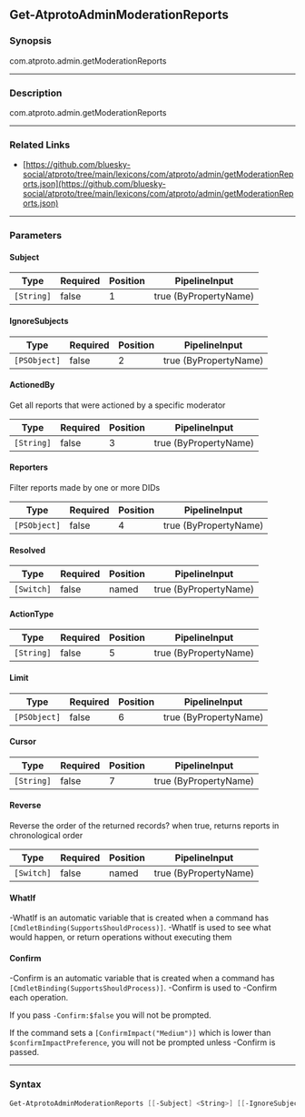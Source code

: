 Get-AtprotoAdminModerationReports
---------------------------------




### Synopsis
com.atproto.admin.getModerationReports



---


### Description

com.atproto.admin.getModerationReports



---


### Related Links
* [https://github.com/bluesky-social/atproto/tree/main/lexicons/com/atproto/admin/getModerationReports.json](https://github.com/bluesky-social/atproto/tree/main/lexicons/com/atproto/admin/getModerationReports.json)





---


### Parameters
#### **Subject**




|Type      |Required|Position|PipelineInput        |
|----------|--------|--------|---------------------|
|`[String]`|false   |1       |true (ByPropertyName)|



#### **IgnoreSubjects**




|Type        |Required|Position|PipelineInput        |
|------------|--------|--------|---------------------|
|`[PSObject]`|false   |2       |true (ByPropertyName)|



#### **ActionedBy**

Get all reports that were actioned by a specific moderator






|Type      |Required|Position|PipelineInput        |
|----------|--------|--------|---------------------|
|`[String]`|false   |3       |true (ByPropertyName)|



#### **Reporters**

Filter reports made by one or more DIDs






|Type        |Required|Position|PipelineInput        |
|------------|--------|--------|---------------------|
|`[PSObject]`|false   |4       |true (ByPropertyName)|



#### **Resolved**




|Type      |Required|Position|PipelineInput        |
|----------|--------|--------|---------------------|
|`[Switch]`|false   |named   |true (ByPropertyName)|



#### **ActionType**




|Type      |Required|Position|PipelineInput        |
|----------|--------|--------|---------------------|
|`[String]`|false   |5       |true (ByPropertyName)|



#### **Limit**




|Type        |Required|Position|PipelineInput        |
|------------|--------|--------|---------------------|
|`[PSObject]`|false   |6       |true (ByPropertyName)|



#### **Cursor**




|Type      |Required|Position|PipelineInput        |
|----------|--------|--------|---------------------|
|`[String]`|false   |7       |true (ByPropertyName)|



#### **Reverse**

Reverse the order of the returned records? when true, returns reports in chronological order






|Type      |Required|Position|PipelineInput        |
|----------|--------|--------|---------------------|
|`[Switch]`|false   |named   |true (ByPropertyName)|



#### **WhatIf**
-WhatIf is an automatic variable that is created when a command has ```[CmdletBinding(SupportsShouldProcess)]```.
-WhatIf is used to see what would happen, or return operations without executing them
#### **Confirm**
-Confirm is an automatic variable that is created when a command has ```[CmdletBinding(SupportsShouldProcess)]```.
-Confirm is used to -Confirm each operation.

If you pass ```-Confirm:$false``` you will not be prompted.


If the command sets a ```[ConfirmImpact("Medium")]``` which is lower than ```$confirmImpactPreference```, you will not be prompted unless -Confirm is passed.



---


### Syntax
```PowerShell
Get-AtprotoAdminModerationReports [[-Subject] <String>] [[-IgnoreSubjects] <PSObject>] [[-ActionedBy] <String>] [[-Reporters] <PSObject>] [-Resolved] [[-ActionType] <String>] [[-Limit] <PSObject>] [[-Cursor] <String>] [-Reverse] [-WhatIf] [-Confirm] [<CommonParameters>]
```
